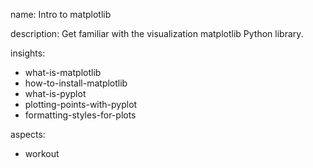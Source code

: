 name: Intro to matplotlib

description: Get familiar with the visualization matplotlib Python library.

insights:
  - what-is-matplotlib
  - how-to-install-matplotlib
  - what-is-pyplot
  - plotting-points-with-pyplot
  - formatting-styles-for-plots
  
aspects:
  - workout